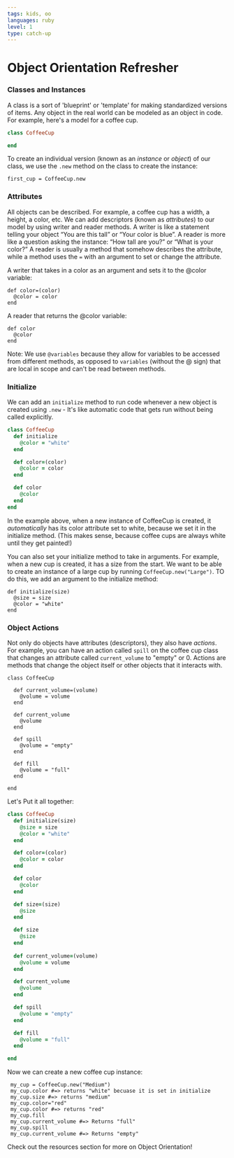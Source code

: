 ```yaml
---
tags: kids, oo
languages: ruby
level: 1
type: catch-up
---
```

# Object Orientation Refresher


### Classes and Instances

A class is a sort of 'blueprint' or 'template' for making standardized versions of items. Any object in the real world can be modeled as an object in code. For example, here's a model for a coffee cup.

```ruby
class CoffeeCup

end
```
To create an individual version (known as an *instance* or *object*) of our class, we use the `.new` method on the class to create the instance:
```
first_cup = CoffeeCup.new
```
### Attributes

All objects can be described. For example, a coffee cup has a width, a height, a color, etc. We can add descriptors (known as *attributes*) to our model by using writer and reader methods. A writer is like a statement telling your object “You are this tall” or “Your color is blue”. A reader is more like a question asking the instance: “How tall are you?” or “What is your color?” A reader is usually a method that somehow describes the attribute, while a method uses the `=` with an argument to set or change the attribute.

A writer that takes in a color as an argument and sets it to the @color variable:
```
def color=(color)
  @color = color
end
```

A reader that returns the @color variable:
```
def color
  @color
end
```

Note: We use `@variables` because they allow for variables to be accessed from different methods, as opposed to `variables` (without the @ sign) that are local in scope and can't be read between methods.

### Initialize

We can add an `initialize` method to run code whenever a new object is created using `.new` - It's like automatic code that gets run without being called explicitly.

```ruby
class CoffeeCup
  def initialize
    @color = "white"
  end

  def color=(color)
    @color = color
  end

  def color
    @color
  end
end
```
In the example above, when a new instance of CoffeeCup is created, it *automatically* has its color attribute set to white, because we set it in the initialize method. (This makes sense, because coffee cups are always white until they get painted!)

You can also set your initialize method to take in arguments. For example, when a new cup is created, it has a size from the start. We want to be able to create an instance of a large cup by running `CoffeeCup.new("Large")`. TO do this, we add an argument to the initialize method:

```
def initialize(size)
  @size = size
  @color = "white"
end  
```

### Object Actions

Not only do objects have attributes (descriptors), they also have *actions*. For example, you can have an action called `spill` on the coffee cup class that changes an attribute called `current_volume` to "empty" or 0. Actions are methods that change the object itself or other objects that it interacts with.

```
class CoffeeCup

  def current_volume=(volume)
    @volume = volume
  end

  def current_volume
    @volume
  end

  def spill
    @volume = "empty"
  end

  def fill
    @volume = "full"
  end

end

```

Let's Put it all together:
```ruby
class CoffeeCup
  def initialize(size)
    @size = size
    @color = "white"
  end

  def color=(color)
    @color = color
  end

  def color
    @color
  end

  def size=(size)
    @size
  end

  def size
    @size
  end
  
  def current_volume=(volume)
    @volume = volume
  end

  def current_volume
    @volume
  end

  def spill
    @volume = "empty"
  end

  def fill
    @volume = "full"
  end

end

```

Now we can create a new coffee cup instance:

```
 my_cup = CoffeeCup.new("Medium")
 my_cup.color #=> returns "white" becuase it is set in initialize
 my_cup.size #=> returns "medium"
 my_cup.color="red"
 my_cup.color #=> returns "red"
 my_cup.fill
 my_cup.current_volume #=> Returns "full"
 my_cup.spill
 my_cup.current_volume #=> Returns "empty"
```

Check out the resources section for more on Object Orientation!
